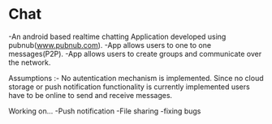 # Chat
-An android based realtime chatting Application developed using pubnub(www.pubnub.com).
-App allows users to one to one messages(P2P).
-App allows users to create groups and communicate over the network.

Assumptions :-
No autentication mechanism is implemented.
Since no cloud storage or push notification functionality is currently implemented users have to be online to send and receive messages.

Working on...
-Push notification
-File sharing
-fixing bugs
